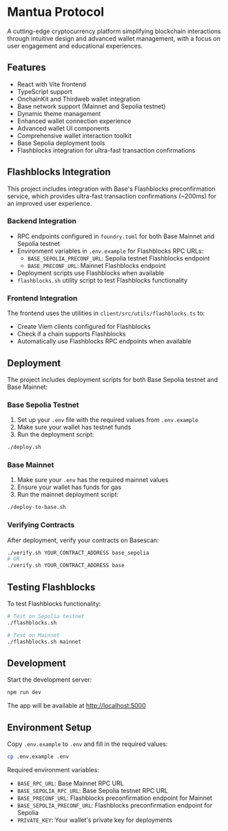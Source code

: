 # Mantua Protocol

A cutting-edge cryptocurrency platform simplifying blockchain interactions through intuitive design and advanced wallet management, with a focus on user engagement and educational experiences.

## Features

- React with Vite frontend
- TypeScript support
- OnchainKit and Thirdweb wallet integration
- Base network support (Mainnet and Sepolia testnet)
- Dynamic theme management
- Enhanced wallet connection experience
- Advanced wallet UI components
- Comprehensive wallet interaction toolkit
- Base Sepolia deployment tools
- Flashblocks integration for ultra-fast transaction confirmations

## Flashblocks Integration

This project includes integration with Base's Flashblocks preconfirmation service, which provides ultra-fast transaction confirmations (~200ms) for an improved user experience.

### Backend Integration

- RPC endpoints configured in `foundry.toml` for both Base Mainnet and Sepolia testnet
- Environment variables in `.env.example` for Flashblocks RPC URLs:
  - `BASE_SEPOLIA_PRECONF_URL`: Sepolia testnet Flashblocks endpoint
  - `BASE_PRECONF_URL`: Mainnet Flashblocks endpoint
- Deployment scripts use Flashblocks when available
- `flashblocks.sh` utility script to test Flashblocks functionality

### Frontend Integration

The frontend uses the utilities in `client/src/utils/flashblocks.ts` to:
- Create Viem clients configured for Flashblocks
- Check if a chain supports Flashblocks
- Automatically use Flashblocks RPC endpoints when available

## Deployment

The project includes deployment scripts for both Base Sepolia testnet and Base Mainnet:

### Base Sepolia Testnet

1. Set up your `.env` file with the required values from `.env.example`
2. Make sure your wallet has testnet funds
3. Run the deployment script:

```bash
./deploy.sh
```

### Base Mainnet

1. Make sure your `.env` has the required mainnet values
2. Ensure your wallet has funds for gas
3. Run the mainnet deployment script:

```bash
./deploy-to-base.sh
```

### Verifying Contracts

After deployment, verify your contracts on Basescan:

```bash
./verify.sh YOUR_CONTRACT_ADDRESS base_sepolia
# OR
./verify.sh YOUR_CONTRACT_ADDRESS base
```

## Testing Flashblocks

To test Flashblocks functionality:

```bash
# Test on Sepolia testnet
./flashblocks.sh

# Test on Mainnet
./flashblocks.sh mainnet
```

## Development

Start the development server:

```bash
npm run dev
```

The app will be available at [http://localhost:5000](http://localhost:5000)

## Environment Setup

Copy `.env.example` to `.env` and fill in the required values:

```bash
cp .env.example .env
```

Required environment variables:
- `BASE_RPC_URL`: Base Mainnet RPC URL
- `BASE_SEPOLIA_RPC_URL`: Base Sepolia testnet RPC URL
- `BASE_PRECONF_URL`: Flashblocks preconfirmation endpoint for Mainnet
- `BASE_SEPOLIA_PRECONF_URL`: Flashblocks preconfirmation endpoint for Sepolia
- `PRIVATE_KEY`: Your wallet's private key for deployments